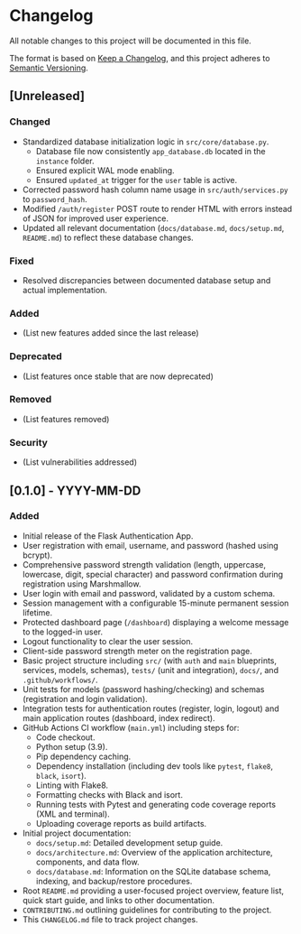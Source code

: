 # Changelog

All notable changes to this project will be documented in this file.

The format is based on [Keep a Changelog](https://keepachangelog.com/en/1.0.0/),
and this project adheres to [Semantic Versioning](https://semver.org/spec/v2.0.0.html).

## [Unreleased]
### Changed
- Standardized database initialization logic in `src/core/database.py`.
  - Database file now consistently `app_database.db` located in the `instance` folder.
  - Ensured explicit WAL mode enabling.
  - Ensured `updated_at` trigger for the `user` table is active.
- Corrected password hash column name usage in `src/auth/services.py` to `password_hash`.
- Modified `/auth/register` POST route to render HTML with errors instead of JSON for improved user experience.
- Updated all relevant documentation (`docs/database.md`, `docs/setup.md`, `README.md`) to reflect these database changes.

### Fixed
- Resolved discrepancies between documented database setup and actual implementation.

### Added
- (List new features added since the last release)

### Deprecated
- (List features once stable that are now deprecated)

### Removed
- (List features removed)

### Security
- (List vulnerabilities addressed)

## [0.1.0] - YYYY-MM-DD
### Added
- Initial release of the Flask Authentication App.
- User registration with email, username, and password (hashed using bcrypt).
- Comprehensive password strength validation (length, uppercase, lowercase, digit, special character) and password confirmation during registration using Marshmallow.
- User login with email and password, validated by a custom schema.
- Session management with a configurable 15-minute permanent session lifetime.
- Protected dashboard page (`/dashboard`) displaying a welcome message to the logged-in user.
- Logout functionality to clear the user session.
- Client-side password strength meter on the registration page.
- Basic project structure including `src/` (with `auth` and `main` blueprints, services, models, schemas), `tests/` (unit and integration), `docs/`, and `.github/workflows/`.
- Unit tests for models (password hashing/checking) and schemas (registration and login validation).
- Integration tests for authentication routes (register, login, logout) and main application routes (dashboard, index redirect).
- GitHub Actions CI workflow (`main.yml`) including steps for:
    - Code checkout.
    - Python setup (3.9).
    - Pip dependency caching.
    - Dependency installation (including dev tools like `pytest`, `flake8`, `black`, `isort`).
    - Linting with Flake8.
    - Formatting checks with Black and isort.
    - Running tests with Pytest and generating code coverage reports (XML and terminal).
    - Uploading coverage reports as build artifacts.
- Initial project documentation:
    - `docs/setup.md`: Detailed development setup guide.
    - `docs/architecture.md`: Overview of the application architecture, components, and data flow.
    - `docs/database.md`: Information on the SQLite database schema, indexing, and backup/restore procedures.
- Root `README.md` providing a user-focused project overview, feature list, quick start guide, and links to other documentation.
- `CONTRIBUTING.md` outlining guidelines for contributing to the project.
- This `CHANGELOG.md` file to track project changes.
```
